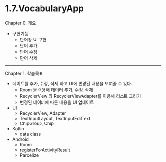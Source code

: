 # 1.7.VocabularyApp
Chapter 0. 개요

- 구현기능
    - 단어장 UI 구현
    - 단어 추가
    - 단어 수정
    - 단어 삭제

---

Chapter 1. 학습목표

- 데이트를 추가, 수정, 삭제 하고 UI에 변경된 내용을 보여줄 수 있다.
    - Room 을 이용해 데이터 추가, 수정, 삭제
    - RecyclerView 와 RecyclerViewAdapter를 이용해 리스트 그리기
    - 변경된 데이터에 따른 내용을 UI 업데이트
- UI
    - RecyclerView, Adapter
    - TextInputLayout, TextInputEditText
    - ChipGroup, Chip
- Kotlin
    - data class
- Android
    - Room
    - registerForActivityResult
    - Parcelize
